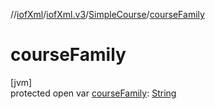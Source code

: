 //[iofXml](../../../index.md)/[iofXml.v3](../index.md)/[SimpleCourse](index.md)/[courseFamily](course-family.md)

# courseFamily

[jvm]\
protected open var [courseFamily](course-family.md): [String](https://docs.oracle.com/javase/8/docs/api/java/lang/String.html)
